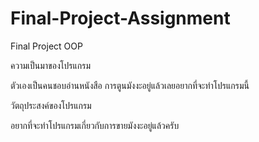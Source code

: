 # Final-Project-Assignment
Final Project OOP


ความเป็นมาของโปรแกรม


ตัวเองเป็นคนชอบอ่านหนังสือ การตูนมังงะอยู่แล้วเลยอยากที่จะทำโปรแกรมนี้


วัตถุประสงค์ของโปรแกรม


อยากที่จะทำโปรแกรมเกี่ยวกับการขายมังงะอยู่แล้วครับ



